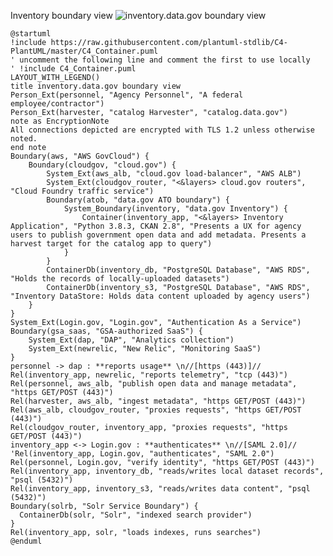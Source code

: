 Inventory boundary view
![inventory.data.gov boundary view](http://www.plantuml.com/plantuml/png/bLLjRzis4Fuy_ufRFgn9K5jRd055K1HrNfOKSnAlSj0Dss3GujacG9CgITdHXlpttKaMBSV5qlfB28hFov7FNTxx85mebhhplJAPBYJ28eJSdoM94-lUN8L5CIqykioQW2RqChjCSYqCOxe-IAscoSLfTyHR3xV3P2byG4TRamj226NGzNBcVmM58V2II20i46PMQxjMPWwQ3e4m4dO-A-TfPO74GTjCQ5qIHtIvBp0S_77_C9vy-Z2-cGolhg_kBW-FEa45ZQ3CYdYjAtjI1D6RsnLCRM6aS2Mi5Aux8tJUcidLOpZCgwL1_HeE1dCqMGcZPkk0zs264ftGWCjSsn8nuRjn8YE1WwCsrKAu5V9r42mZOMtdSDFi7Mmteok26niGX8Shaxao3ygQEzhf3BI6Z3ralEL1OgwoW1A4Gy3wB4fOqtl1U9Z2JxqJA8n6xy7ITRgryWZCBNiTDB9QTiutTt0erfuh-vJ2jLrTQ5l8WoFujmFqYsSotYQFR9kNx3UU-YujVS0bLyra4w6dxNEWhP3TgT32P5JvHcimFAU2OVFRCaIfYRD5VNjlVz2YHEVVmPQp_kYPhR8Clx1LLq9mOZPJ6NXqAvLXIsDRSB1iCAPXCBwFYOX5FNCMmJ5DROOFpMOR7dyngblmHEJvJcMH0GPvhbKc-AMvkb4P5jP0l_UcrtyD5xyExk2azwRwuj0JneE0XzzXPXs8Eh7SiPwx9o-cMla5a4LqfkekcwC1zbtrd90IbXX4LGYq23VXXI3S74D5pdtPv9ZSC__d0hdadOAVElkhU06NqzOLo2aNONsOEqn_6y8baK-5noOX7ozJNjvOBNsbxZ2pZjPsrio4Rf5pk51M9NaCdjpylwhlVvLgV8_gG4ehF8FQ2al1PY92D30jszVV-7ZgF7LQsHxQkJAzke_Ykb8kg40JDkyE0tw3D2OuXc_knSGBuGbndGwwWb3MgNz8FXKYhSBNRaOfE6INWr4bOOGkIS6JTwthKKBSxVC6rmufV7Jw3jVmaTSClRL61H8oyuqELHKd9NJV0Gd16HmVEyoj2nuAB-PuV0n_cIJvi_gN0eUdf_sZlvEaGwpF-w2bsp04r4Z9T2NhXoolyQHCyFQKtiwR9kox2LyAGrPYo9cjzdDzDKv6z-buXpZEx3OnbKrxNqiHSVjpB7VsKQ47XzGuFlWNcFO8Tcxjs_XseF2MdYp6hteuiSqV-kRXqi7ja8RDZ_nghxxmREqqxn2maGQy_sHjs0gTcfMW96D3-SADFDD_DaeS2kcJjLFae1uGpLHe9WVJv_wpXiEVJ_idBxBw_dFMTkllayKszLOxTfJItwQDuNptFqnxEl7vpN5cLKRY8qhmA5osWDpPbPBekEs-P7Y3vZdaeSRIW725yHi6z0HzZqOMI_qV)
```plantuml
@startuml
!include https://raw.githubusercontent.com/plantuml-stdlib/C4-PlantUML/master/C4_Container.puml
' uncomment the following line and comment the first to use locally
' !include C4_Container.puml
LAYOUT_WITH_LEGEND()
title inventory.data.gov boundary view
Person_Ext(personnel, "Agency Personnel", "A federal employee/contractor")
Person_Ext(harvester, "catalog Harvester", "catalog.data.gov")
note as EncryptionNote
All connections depicted are encrypted with TLS 1.2 unless otherwise noted.
end note
Boundary(aws, "AWS GovCloud") {
    Boundary(cloudgov, "cloud.gov") {
    	System_Ext(aws_alb, "cloud.gov load-balancer", "AWS ALB")
        System_Ext(cloudgov_router, "<&layers> cloud.gov routers", "Cloud Foundry traffic service")
        Boundary(atob, "data.gov ATO boundary") {
            System_Boundary(inventory, "data.gov Inventory") {
                Container(inventory_app, "<&layers> Inventory Application", "Python 3.8.3, CKAN 2.8", "Presents a UX for agency users to publish government open data and add metadata. Presents a harvest target for the catalog app to query")
            }
        }
        ContainerDb(inventory_db, "PostgreSQL Database", "AWS RDS", "Holds the records of locally-uploaded datasets")
        ContainerDb(inventory_s3, "PostgreSQL Database", "AWS RDS", "Inventory DataStore: Holds data content uploaded by agency users")
    }
}
System_Ext(Login.gov, "Login.gov", "Authentication As a Service")
Boundary(gsa_saas, "GSA-authorized SaaS") {
	System_Ext(dap, "DAP", "Analytics collection")
	System_Ext(newrelic, "New Relic", "Monitoring SaaS")
}
personnel -> dap : **reports usage** \n//[https (443)]//
Rel(inventory_app, newrelic, "reports telemetry", "tcp (443)")
Rel(personnel, aws_alb, "publish open data and manage metadata", "https GET/POST (443)")
Rel(harvester, aws_alb, "ingest metadata", "https GET/POST (443)")
Rel(aws_alb, cloudgov_router, "proxies requests", "https GET/POST (443)")
Rel(cloudgov_router, inventory_app, "proxies requests", "https GET/POST (443)")
inventory_app <-> Login.gov : **authenticates** \n//[SAML 2.0]//
'Rel(inventory_app, Login.gov, "authenticates", "SAML 2.0")
Rel(personnel, Login.gov, "verify identity", "https GET/POST (443)")
Rel(inventory_app, inventory_db, "reads/writes local dataset records", "psql (5432)")
Rel(inventory_app, inventory_s3, "reads/writes data content", "psql (5432)")
Boundary(solrb, "Solr Service Boundary") {
  ContainerDb(solr, "Solr", "indexed search provider")
}
Rel(inventory_app, solr, "loads indexes, runs searches")
@enduml
```
